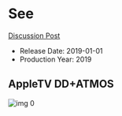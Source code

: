 # See

[Discussion Post](https://www.avsforum.com/threads/bass-eq-for-filtered-movies.2995212/post-58780410)

* Release Date: 2019-01-01
* Production Year: 2019

## AppleTV DD+ATMOS

![img 0](https://i.imgur.com/Ugg1O0j.jpg)

